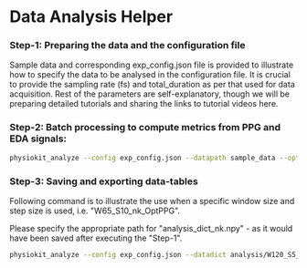 # Data Analysis Helper

### Step-1: Preparing the data and the configuration file
Sample data and corresponding exp_config.json file is provided to illustrate how to specify the data to be analysed in the configuration file. It is crucial to provide the sampling rate (fs) and total_duration as per that used for data acquisition. Rest of the parameters are self-explanatory, though we will be preparing detailed tutorials and sharing the links to tutorial videos here.

### Step-2: Batch processing to compute metrics from PPG and EDA signals:

``` bash
physiokit_analyze --config exp_config.json --datapath sample_data --opt 0
```

### Step-3: Saving and exporting data-tables

Following command is to illustrate the use when a specific window size and step size is used, i.e. "W65_S10_nk_OptPPG".

Please specify the appropriate path for "analysis_dict_nk.npy" - as it would have been saved after executing the "Step-1".

``` bash
physiokit_analyze --config exp_config.json --datadict analysis/W120_S5__OptPPG/analysis_dict_nk.npy --opt 1
```